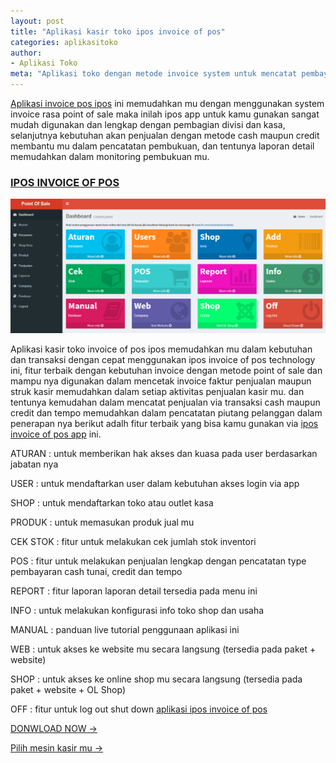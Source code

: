 ```yaml
---
layout: post
title: "Aplikasi kasir toko ipos invoice of pos"
categories: aplikasitoko
author:
- Aplikasi Toko
meta: "Aplikasi toko dengan metode invoice system untuk mencatat pembayaran pelanggan"
---
```

[Aplikasi invoice pos ipos](/aplikasitoko/2020/03/29/ipos.html) ini memudahkan mu dengan menggunakan system invoice rasa point of sale maka inilah ipos app untuk kamu gunakan sangat mudah digunakan dan lengkap dengan pembagian divisi dan kasa, selanjutnya kebutuhan akan penjualan dengan metode cash maupun credit membantu mu dalam pencatatan pembukuan, dan tentunya laporan detail memudahkan dalam monitoring pembukuan mu.



### **[IPOS INVOICE OF POS](/aplikasitoko/2020/03/29/ipos.html)**

![aplikasi toko ipos invoice pos online](/assets/img/pos.png)

Aplikasi kasir toko invoice of pos ipos memudahkan mu dalam kebutuhan dan transaksi dengan cepat menggunakan ipos invoice of pos technology ini, fitur terbaik dengan kebutuhan invoice dengan metode point of sale dan mampu nya digunakan dalam mencetak invoice faktur penjualan maupun struk kasir memudahkan dalam setiap aktivitas penjualan kasir mu. dan tentunya kemudahan dalam mencatat penjualan via transaksi cash maupun credit dan tempo memudahkan dalam pencatatan piutang pelanggan dalam penerapan nya berikut adalh fitur terbaik yang bisa kamu gunakan via [ipos invoice of pos app](/aplikasitoko/2020/03/29/ipos.html) ini.


ATURAN : untuk memberikan hak akses dan kuasa pada user berdasarkan jabatan nya

USER : untuk mendaftarkan user dalam kebutuhan akses login via app

SHOP : untuk mendaftarkan toko atau outlet kasa

PRODUK : untuk memasukan produk jual mu

CEK STOK : fitur untuk melakukan cek jumlah stok inventori

POS : fitur untuk melakukan penjualan lengkap dengan pencatatan type pembayaran cash tunai, credit dan tempo

REPORT : fitur laporan laporan detail tersedia pada menu ini

INFO : untuk melakukan konfigurasi info toko shop dan usaha

MANUAL : panduan live tutorial penggunaan aplikasi ini

WEB : untuk akses ke website mu secara langsung (tersedia pada paket + website)

SHOP : untuk akses ke online shop mu secara langsung (tersedia pada paket + website + OL Shop)

OFF : fitur untuk log out shut down [aplikasi ipos invoice of pos](/aplikasitoko/2020/03/29/ipos.html) 

[DONWLOAD NOW →](https://mesinkasir.github.io/e-catalog/Invoice%20point%20of%20sale%20app.pdf)


[Pilih mesin kasir mu →](/hardware)
